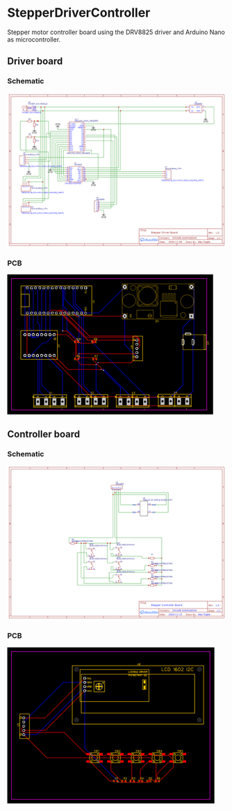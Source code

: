 # StepperDriverController

Stepper motor controller board using the DRV8825 driver and Arduino Nano as microcontroller.

## Driver board

### Schematic

![DriverSchematic](./Schematic_StepperDriver_2024-11-13.png)

### PCB

![DriverPCB](./PCB_PCB_StepperDriver_2024-11-13.png)


## Controller board

### Schematic

![ControllerSchematic](./Schematic_StepperDriverControllerBoard_2024-11-18.png)

### PCB

![ControllerPCB](./PCB_PCB_StepperDriverControllerBoard_2_2024-11-18.png)